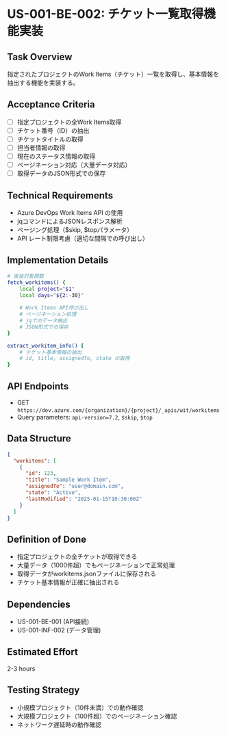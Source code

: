 # US-001-BE-002: チケット一覧取得機能実装

## Task Overview
指定されたプロジェクトのWork Items（チケット）一覧を取得し、基本情報を抽出する機能を実装する。

## Acceptance Criteria
- [ ] 指定プロジェクトの全Work Items取得
- [ ] チケット番号（ID）の抽出
- [ ] チケットタイトルの取得
- [ ] 担当者情報の取得
- [ ] 現在のステータス情報の取得
- [ ] ページネーション対応（大量データ対応）
- [ ] 取得データのJSON形式での保存

## Technical Requirements
- Azure DevOps Work Items API の使用
- jqコマンドによるJSONレスポンス解析
- ページング処理（$skip, $topパラメータ）
- API レート制限考慮（適切な間隔での呼び出し）

## Implementation Details
```bash
# 実装対象関数
fetch_workitems() {
    local project="$1"
    local days="${2:-30}"
    
    # Work Items API呼び出し
    # ページネーション処理
    # jqでのデータ抽出
    # JSON形式での保存
}

extract_workitem_info() {
    # チケット基本情報の抽出
    # id, title, assignedTo, state の取得
}
```

## API Endpoints
- GET `https://dev.azure.com/{organization}/{project}/_apis/wit/workitems`
- Query parameters: `api-version=7.2`, `$skip`, `$top`

## Data Structure
```json
{
  "workitems": [
    {
      "id": 123,
      "title": "Sample Work Item",
      "assignedTo": "user@domain.com",
      "state": "Active",
      "lastModified": "2025-01-15T10:30:00Z"
    }
  ]
}
```

## Definition of Done
- 指定プロジェクトの全チケットが取得できる
- 大量データ（1000件超）でもページネーションで正常処理
- 取得データがworkitems.jsonファイルに保存される
- チケット基本情報が正確に抽出される

## Dependencies
- US-001-BE-001 (API接続)
- US-001-INF-002 (データ管理)

## Estimated Effort
2-3 hours

## Testing Strategy
- 小規模プロジェクト（10件未満）での動作確認
- 大規模プロジェクト（100件超）でのページネーション確認
- ネットワーク遅延時の動作確認